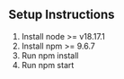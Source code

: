 ## Setup Instructions 
1. Install node >= v18.17.1 
2. Install npm >= 9.6.7
3. Run npm install 
4. Run npm start
